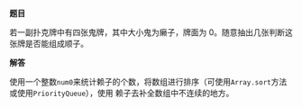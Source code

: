 **题目**

若一副扑克牌中有四张鬼牌，其中大小鬼为癞子，牌面为 0。随意抽出几张判断这张牌是否能组成顺子。

**解答**

使用一个整数`num0`来统计赖子的个数，将数组进行排序（可使用`Array.sort`方法或使用`PriorityQueue`），使用
赖子去补全数组中不连续的地方。
